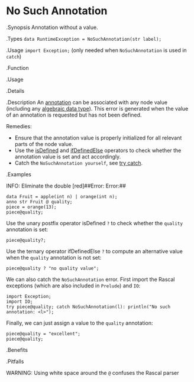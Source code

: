 # No Such Annotation

.Synopsis
Annotation without a value.

.Types
`data RuntimeException = NoSuchAnnotation(str label);`
       
.Usage
`import Exception;` (only needed when `NoSuchAnnotation` is used in `catch`)


.Function
       
.Usage

.Details

.Description
An [annotation]((Rascal:Declarations-Annotation)) can be associated with any node value
(including any [algebraic data type]((Rascal:Declarations-AlgebraicDataType))).
This error is generated when the value of an annotation is requested but has not been defined.

Remedies:

*  Ensure that the annotation value is properly initialized for all relevant parts of the node value. 
*  Use the 
   [isDefined]((Rascal:Boolean-isDefined)) and 
   [ifDefinedElse]((Rascal:Boolean-ifDefinedElse)) operators to check whether the annotation value 
   is set and act accordingly.
*  Catch the `NoSuchAnnotation yourself`, see [try catch]((Rascal:Statements-TryCatch)).

.Examples

INFO: Eliminate the double [red]##Error: Error:##

```rascal-shell,error
data Fruit = apple(int n) | orange(int n);
anno str Fruit @ quality;
piece = orange(13);
piece@quality;
```
Use the unary postfix operator isDefined `?` to check whether the `quality` annotation is set:
```rascal-shell,continue,error
piece@quality?;
```
Use the ternary operator ifDefinedElse `?` to compute an alternative value when the `quality` annotation is not set:
```rascal-shell,continue,error
piece@quality ? "no quality value";
```
We can also catch the `NoSuchAnnotation` error. First import the Rascal exceptions (which are also included in `Prelude`)
and `IO`:
```rascal-shell,continue,error
import Exception;
import IO;
try piece@quality; catch NoSuchAnnotation(l): println("No such annotation: <l>");
```
Finally, we can just assign a value to the `quality` annotation:
```rascal-shell,continue,error
piece@quality = "excellent";
piece@quality;
```

.Benefits

.Pitfalls

WARNING: Using white space around the `@` confuses the Rascal parser

